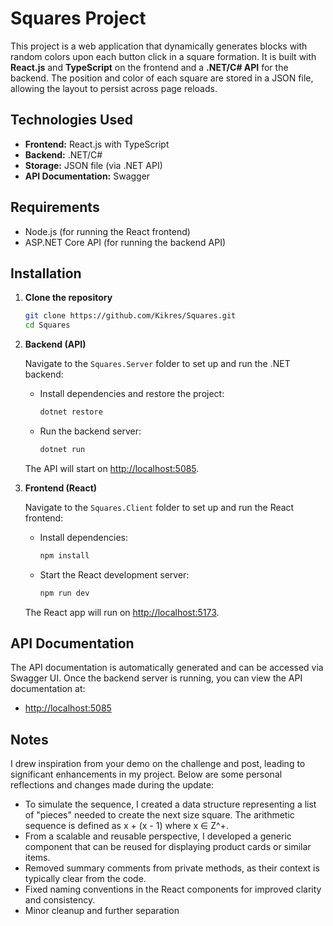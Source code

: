 # Squares Project

This project is a web application that dynamically generates blocks with random colors upon each button click in a square formation. It is built with **React.js** and **TypeScript** on the frontend and a **.NET/C# API** for the backend. The position and color of each square are stored in a JSON file, allowing the layout to persist across page reloads.

## Technologies Used

- **Frontend:** React.js with TypeScript
- **Backend:** .NET/C#
- **Storage:** JSON file (via .NET API)
- **API Documentation:** Swagger

## Requirements

- Node.js (for running the React frontend)
- ASP.NET Core API (for running the backend API)

## Installation

1. **Clone the repository**

   ```bash
   git clone https://github.com/Kikres/Squares.git
   cd Squares
   ```

2. **Backend (API)**

   Navigate to the `Squares.Server` folder to set up and run the .NET backend:

   - Install dependencies and restore the project:

     ```bash
     dotnet restore
     ```

   - Run the backend server:

     ```bash
     dotnet run
     ```

   The API will start on [http://localhost:5085](http://localhost:5085).

3. **Frontend (React)**

   Navigate to the `Squares.Client` folder to set up and run the React frontend:

   - Install dependencies:

     ```bash
     npm install
     ```

   - Start the React development server:

     ```bash
     npm run dev
     ```

   The React app will run on [http://localhost:5173](http://localhost:5173).

## API Documentation

The API documentation is automatically generated and can be accessed via Swagger UI. Once the backend server is running, you can view the API documentation at:

- [http://localhost:5085](http://localhost:5085)

## Notes

I drew inspiration from your demo on the challenge and post, leading to significant enhancements in my project. Below are some personal reflections and changes made during the update:

- To simulate the sequence, I created a data structure representing a list of "pieces" needed to create the next size square. The arithmetic sequence is defined as x + (x - 1) where x ∈ Z^+.
- From a scalable and reusable perspective, I developed a generic component that can be reused for displaying product cards or similar items.
- Removed summary comments from private methods, as their context is typically clear from the code.
- Fixed naming conventions in the React components for improved clarity and consistency.
- Minor cleanup and further separation
